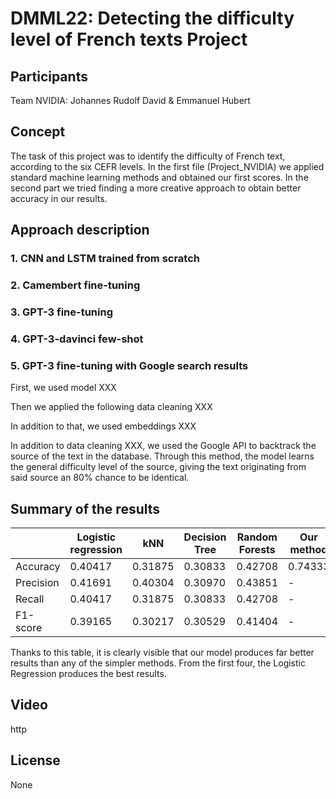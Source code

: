 
# DMML22: Detecting the difficulty level of French texts Project


## Participants

Team NVIDIA: Johannes Rudolf David & Emmanuel Hubert

## Concept
The task of this project was to identify the difficulty of French text, according to the six CEFR levels.
In the first file (Project_NVIDIA) we applied standard machine learning methods and obtained our first scores.
In the second part we tried finding a more creative approach to obtain better accuracy in our results.

## Approach description

### 1. CNN and LSTM trained from scratch

### 2. Camembert fine-tuning

### 3. GPT-3 fine-tuning

### 4. GPT-3-davinci few-shot

### 5. GPT-3 fine-tuning with Google search results


First, we used model XXX

Then we applied the following data cleaning XXX

In addition to that, we used embeddings XXX

In addition to data cleaning XXX, we used the Google API to backtrack the source of the text in the database. Through this method, the model learns the general difficulty level of the source, giving the text originating from said source an 80% chance to be identical.

## Summary of the results

|           | Logistic regression |      kNN      | Decision Tree | Random Forests | Our method |
|-----------|---------------------|---------------|---------------|----------------|------------|
| Accuracy  |0.40417|0.31875|0.30833|0.42708|0.74333|
| Precision |0.41691|0.40304|0.30970|0.43851	|-|
|   Recall  |0.40417|0.31875|0.30833|0.42708	|-|
|  F1-score |0.39165|0.30217|0.30529|0.41404|-|

Thanks to this table, it is clearly visible that our model produces far better results than any of the simpler methods. From the first four, the Logistic Regression produces the best results.

## Video

http

## License

None
